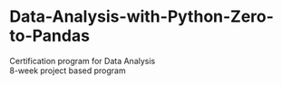 # Data-Analysis-with-Python-Zero-to-Pandas
Certification program for Data Analysis <br>
8-week project based program
